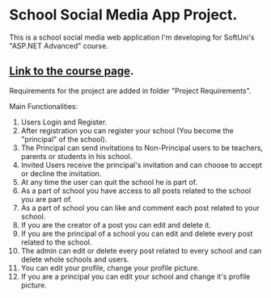 # School Social Media App Project.

This is a school social media web application I'm developing for SoftUni's "ASP.NET Advanced" course.

[Link to the course page](https://softuni.bg/trainings/4107/asp-net-advanced-june-2023).
---------------------------------------------------------------------------------------------------------------------
Requirements for the project are added in folder "Project Requirements".

Main Functionalities:
1. Users Login and Register.
2. After registration you can register your school (You become the "principal" of the school).
3. The Principal can send invitations to Non-Principal users to be teachers, parents or students in his school.
4. Invited Users receive the principal's invitation and can choose to accept or decline the invitation.
5. At any time the user can quit the school he is part of.
6. As a part of school you have access to all posts related to the school you are part of.
7. As a part of school you can like and comment each post related to your school.
8. If you are the creator of a post you can edit and delete it.
9. If you are the principal of a school you can edit and delete every post related to the school.
10. The admin can edit or delete every post related to every school and can delete whole schools and users.
11. You can edit your profile, change your profile picture.
12. If you are a principal you can edit your school and change it's profile picture.

 
